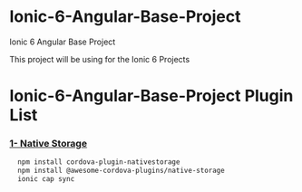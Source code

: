 # Ionic-6-Angular-Base-Project
Ionic 6 Angular Base Project

This project will be using for the Ionic 6 Projects

# Ionic-6-Angular-Base-Project Plugin List

### [1- Native Storage](https://ionicframework.com/docs/native/native-storage)<br />
```sh
  npm install cordova-plugin-nativestorage
  npm install @awesome-cordova-plugins/native-storage
  ionic cap sync
```

